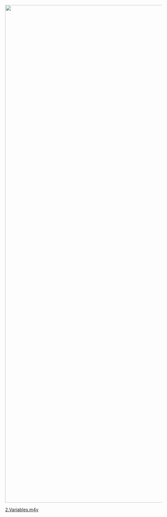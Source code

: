 <!DOCTYPE html>
<html lang="en">
<head>
    <meta charset="UTF-8">
    <meta http-equiv="X-UA-Compatible" content="IE=edge">
    <meta name="viewport" content="width=device-width, initial-scale=1.0">
</head>
<body>
    <p><a href="https://courses.s7ee7.com?wvideo=7qlnnsiy93"><img src="https://embed-ssl.wistia.com/deliveries/415111c7c035f4cf687ac933a18a9f587f8a9f1e.jpg?image_play_button_size=2x&amp;image_crop_resized=960x540&amp;image_play_button=1&amp;image_play_button_color=7b796ae0" width="400" height="225" style="width: 1600px; height: 1600px;"></a></p><p><a href="https://courses.s7ee7.com?wvideo=7qlnnsiy93">2.Variables.m4v</a></p>
</body>
</html>